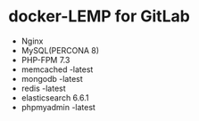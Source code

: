 # docker-LEMP for GitLab
- Nginx
- MySQL(PERCONA 8)
- PHP-FPM 7.3
- memcached -latest
- mongodb -latest
- redis -latest
- elasticsearch 6.6.1
- phpmyadmin -latest
